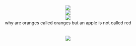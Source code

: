 
<p align="center">

<br>

<image src="https://media.discordapp.net/attachments/1036605748794363924/1231003688022048918/wFXWaiAtpya5QAAAABJRU5ErkJggg.png?ex=66356086&is=6622eb86&hm=a528d68eddaf5a338ccec3fb95387da4c34495ca040ce32a165b7b3469966f90&=&format=webp&quality=lossless&width=688&height=688">
<br>
  <image src="https://caterpie.crd.co/assets/images/gallery12/34046643.gif?v=f7b7a140">
    <br>
<image src="https://caterpie.crd.co/assets/images/gallery16/bf965cb8.gif?v=f7b7a140">




<br>
why are oranges called oranges but an apple is not called red
<br>

<br>



<br>
<image src="https://media.discordapp.net/attachments/1036605748794363924/1225565837629591632/56VdjVMTIjuXTBjOealYLAaMYnYLwDQkcsU0PJY5RNGANgA8jHYHySWI6Z8XUwfgsGrn6sGVqKBaIbpka8mLJRMpgShtVvUbZGqE1JCpYU35Bf0HtF74w9deWNaQfFx7o3ptacRSCOwqyLwX3ZEeIDttS1VAAAAAElFTkSuQmCC.png?ex=66219821&is=660f2321&hm=9ddf4e91afc48f8b78bd46483da8fa5413fbdfb675296921601c9c6952b87cec&=&format=webp&quality=lossless&width=1205&height=86">





<!--
**deathdelivery/deathdelivery** is a ✨ _special_ ✨ repository because its `README.md` (this file) appears on your GitHub profile.

Here are some ideas to get you started:

- 🔭 I’m currently working on ...
- 🌱 I’m currently learning ...
- 👯 I’m looking to collaborate on ...
- 🤔 I’m looking for help with ...
- 💬 Ask me about ...
- 📫 How to reach me: ...
- 😄 Pronouns: ...
- ⚡ Fun fact: ...
-->
